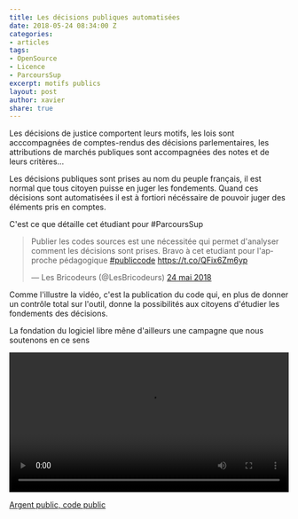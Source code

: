 ```yaml
---
title: Les décisions publiques automatisées 
date: 2018-05-24 08:34:00 Z
categories:
- articles
tags:
- OpenSource
- Licence
- ParcoursSup
excerpt: motifs publics
layout: post
author: xavier
share: true
---
```


Les décisions de justice comportent leurs motifs, les lois sont acccompagnées de comptes-rendus des décisions parlementaires, les attributions de marchés publiques sont accompagnées des notes et de leurs critères... 

Les décisions publiques sont prises au nom du peuple français, il est normal que tous citoyen puisse en juger les fondements. Quand ces décisions sont automatisées il est à fortiori nécéssaire de pouvoir juger des éléments pris en comptes. 

C'est ce que détaille cet étudiant pour #ParcoursSup
<blockquote class="twitter-tweet" data-lang="fr"><p lang="fr" dir="ltr">Publier les codes sources est une nécessitée qui permet d&#39;analyser comment les décisions sont prises. Bravo à cet etudiant pour l&#39;approche pédagogique <a href="https://twitter.com/hashtag/publiccode?src=hash&amp;ref_src=twsrc%5Etfw">#publiccode</a> <a href="https://t.co/QFix6Zm6yp">https://t.co/QFix6Zm6yp</a></p>&mdash; Les Bricodeurs (@LesBricodeurs) <a href="https://twitter.com/LesBricodeurs/status/999555234270793728?ref_src=twsrc%5Etfw">24 mai 2018</a></blockquote>
<script async src="https://platform.twitter.com/widgets.js" charset="utf-8"></script>

Comme l'illustre la vidéo, c'est la publication du code qui, en plus de donner un contrôle total sur l'outil, donne la possibilités aux citoyens d'étudier les fondements des décisions. 

La fondation du logiciel libre mêne d'ailleurs une campagne que nous soutenons en ce sens 

<video controls="controls" crossorigin="crossorigin" width="100%">
    <source src="https://download.fsfe.org/videos/pmpc/pmpc_fr_desktop.mp4" type="video/mp4; codecs=&quot;avc1.42E01E, mp4a.40.2&quot;" media="screen and (min-device-width:1000px)">
    <source src="https://download.fsfe.org/videos/pmpc/pmpc_fr_desktop.webm" type="video/webm; codecs=&quot;vp9, opus&quot;" media="screen and (min-device-width:1000px)">
    <source src="https://download.fsfe.org/videos/pmpc/pmpc_fr_mobile.mp4" type="video/mp4; codecs=&quot;avc1.42E01E, mp4a.40.2&quot;" media="screen and (max-device-width:999px)">
    <source src="https://download.fsfe.org/videos/pmpc/pmpc_fr_mobile.webm" type="video/webm; codecs=&quot;vp9, opus&quot;" media="screen and (max-device-width:999px)">    
    <track src="https://publiccode.eu/video-subs/webvtt/pmpc_fr.vtt" kind="subtitles" srclang="fr" label="Français">

  </video>

[Argent public, code public ](https://publiccode.eu)
